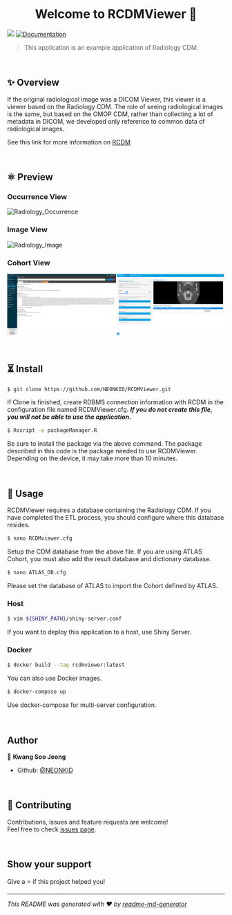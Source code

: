 <h1 align="center">Welcome to RCDMViewer 👋</h1>
<p>
  <img src="https://img.shields.io/badge/version-1.0-blue.svg?cacheSeconds=2592000" />
  <a href="https://github.com/NEONKID/RCDMViewer">
    <img alt="Documentation" src="https://img.shields.io/badge/documentation-yes-brightgreen.svg" target="_blank" />
  </a>
</p>

> This application is an example application of Radiology CDM.



<br />



## ✨ Overview

If the original radiological image was a DICOM Viewer, this viewer is a viewer based on the Radiology CDM. The role of seeing radiological images is the same, but based on the OMOP CDM, rather than collecting a lot of metadata in DICOM, we developed only reference to common data of radiological images.

See this link for more information on [RCDM](https://github.com/OHDSI/Radiology-CDM)

<br />


## ⚛ Preview

### Occurrence View
![Radiology_Occurrence](images/preview-occurrence.gif)

### Image View
![Radiology_Image](images/preview-image.gif)

### Cohort View
![Cohort_Image](images/preview-atlas-cohort.png)



<br />



## ⏳ Install

```bash
$ git clone https://github.com/NEONKID/RCDMViewer.git
```

If Clone is finished, create RDBMS connection information with RCDM in the configuration file named RCDMViewer.cfg. ***If you do not create this file, you will not be able to use the application.***



```bash
$ Rscript -e packageManager.R
```

Be sure to install the package via the above command. The package described in this code is the package needed to use RCDMViewer. Depending on the device, it may take more than 10 minutes.



<br />



## 🚀 Usage 

RCDMViewer requires a database containing the Radiology CDM. If you have completed the ETL process, you should configure where this database resides.

```bash
$ nano RCDMviewer.cfg
```

Setup the CDM database from the above file. If you are using ATLAS Cohort, you must also add the result database and dictionary database.

```bash
$ nano ATLAS_DB.cfg
```

Please set the database of ATLAS to import the Cohort defined by ATLAS.



### Host

```bash
$ vim ${SHINY_PATH}/shiny-server.conf
```

If you want to deploy this application to a host, use Shiny Server.



### Docker

```bash
$ docker build --tag rcdmviewer:latest
```

You can also use Docker images.

```bash
$ docker-compose up
```

Use docker-compose for multi-server configuration.



<br />

## Author

👤 **Kwang Soo Jeong**

* Github: [@NEONKID](https://github.com/NEONKID)



<br />



## 🤝 Contributing

Contributions, issues and feature requests are welcome!<br />Feel free to check [issues page](https://github.com/NEONKID/RCDMViewer/issues).



<br />



## Show your support

Give a ⭐️ if this project helped you!

***
_This README was generated with ❤️ by [readme-md-generator](https://github.com/kefranabg/readme-md-generator)_